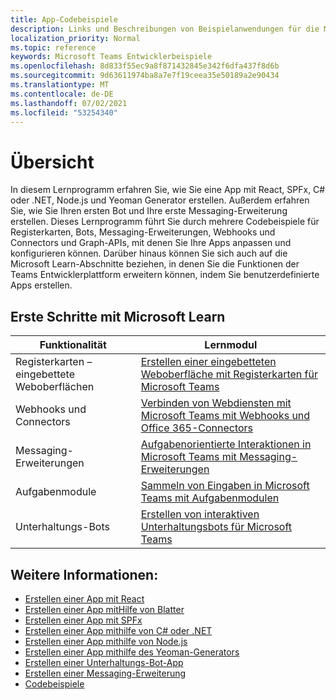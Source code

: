 ```yaml
---
title: App-Codebeispiele
description: Links und Beschreibungen von Beispielanwendungen für die Microsoft Teams-Entwicklerplattform
localization_priority: Normal
ms.topic: reference
keywords: Microsoft Teams Entwicklerbeispiele
ms.openlocfilehash: 8d833f55ec9a8f871432845e342f6dfa437f8d6b
ms.sourcegitcommit: 9d63611974ba8a7e7f19ceea35e50189a2e90434
ms.translationtype: MT
ms.contentlocale: de-DE
ms.lasthandoff: 07/02/2021
ms.locfileid: "53254340"
---
```

# <a name="overview"></a>Übersicht

In diesem Lernprogramm erfahren Sie, wie Sie eine App mit React, SPFx, C# oder .NET, Node.js und Yeoman Generator erstellen. Außerdem erfahren Sie, wie Sie Ihren ersten Bot und Ihre erste Messaging-Erweiterung erstellen. Dieses Lernprogramm führt Sie durch mehrere Codebeispiele für Registerkarten, Bots, Messaging-Erweiterungen, Webhooks und Connectors und Graph-APIs, mit denen Sie Ihre Apps anpassen und konfigurieren können. Darüber hinaus können Sie sich auch auf die Microsoft Learn-Abschnitte beziehen, in denen Sie die Funktionen der Teams Entwicklerplattform erweitern können, indem Sie benutzerdefinierte Apps erstellen.  

## <a name="getting-started-with-microsoft-learn"></a>Erste Schritte mit Microsoft Learn

| **Funktionalität**| **Lernmodul**|
|--------|-------------|
| Registerkarten – eingebettete Weboberflächen  |  [Erstellen einer eingebetteten Weboberfläche mit Registerkarten für Microsoft Teams](/learn/modules/embedded-web-experiences/) |
| Webhooks und Connectors  |  [Verbinden von Webdiensten mit Microsoft Teams mit Webhooks und Office 365-Connectors](/learn/modules/msteams-webhooks-connectors/) |
|Messaging-Erweiterungen  | [Aufgabenorientierte Interaktionen in Microsoft Teams mit Messaging-Erweiterungen](/learn/modules/msteams-messaging-extensions/)  |
| Aufgabenmodule |  [Sammeln von Eingaben in Microsoft Teams mit Aufgabenmodulen](/learn/modules/msteams-task-modules/) |
| Unterhaltungs-Bots  | [Erstellen von interaktiven Unterhaltungsbots für Microsoft Teams](/learn/modules/msteams-conversation-bots/)  |

## <a name="see-also"></a>Weitere Informationen:

* [Erstellen einer App mit React](first-app-react.md)
* [Erstellen einer App mitHilfe von Blatter](first-app-blazor.md)
* [Erstellen einer App mit SPFx](first-app-spfx.md)
* [Erstellen einer App mithilfe von C# oder .NET](get-started-dotnet-app-studio.md)
* [Erstellen einer App mithilfe von Node.js](get-started-nodejs-app-studio.md)
* [Erstellen einer App mithilfe des Yeoman-Generators](get-started-yeoman.md)
* [Erstellen einer Unterhaltungs-Bot-App](first-app-bot.md)
* [Erstellen einer Messaging-Erweiterung](first-message-extension.md)
* [Codebeispiele](https://github.com/OfficeDev/Microsoft-Teams-Samples)